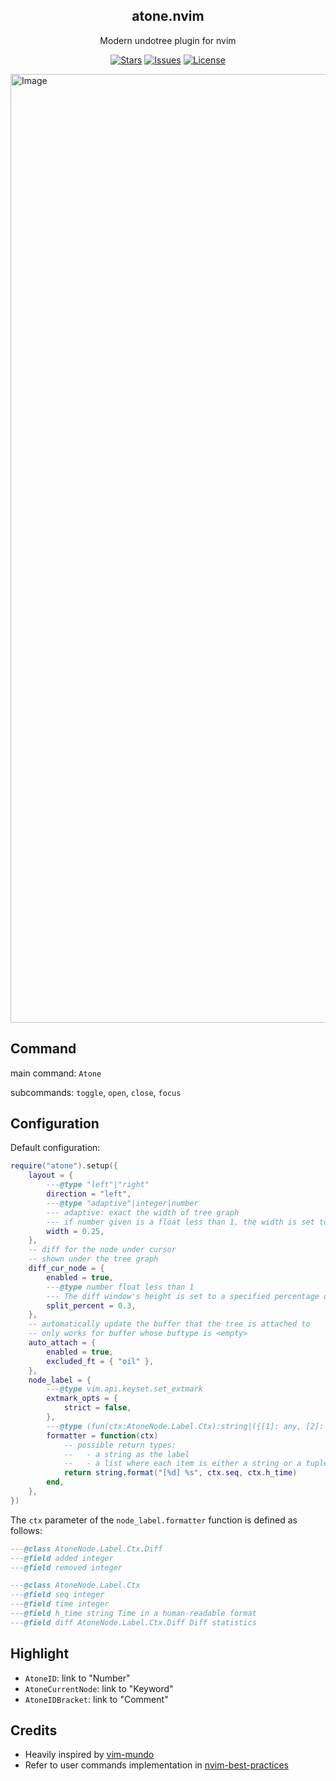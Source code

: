 <p align="center">
        <h2 align="center">atone.nvim</h2>
</p>

<p align="center">
        Modern undotree plugin for nvim
</p>

<p align="center">
        <a href="https://github.com/XXiaoA/atone.nvim/stargazers">
                <img alt="Stars" src="https://img.shields.io/github/stars/XXiaoA/atone.nvim?style=for-the-badge&logo=starship&color=C9CBFF&logoColor=D9E0EE&labelColor=302D41"></a>
        <a href="https://github.com/XXiaoA/atone.nvim/issues">
                <img alt="Issues" src="https://img.shields.io/github/issues/XXiaoA/atone.nvim?style=for-the-badge&logo=bilibili&color=F5E0DC&logoColor=D9E0EE&labelColor=302D41"></a>
        <a href="https://github.com/XXiaoA/atone.nvim">
                <img alt="License" src="https://img.shields.io/github/license/XXiaoA/atone.nvim?color=%23DDB6F2&label=LICENSE&logo=codesandbox&style=for-the-badge&logoColor=D9E0EE&labelColor=302D41"/></a>
</p>

<img width="2536" height="1518" alt="Image" src="https://github.com/user-attachments/assets/2ed40e9a-c3da-49c6-888c-697aa4b391c8" />

## Command

main command: `Atone`

subcommands: `toggle`, `open`, `close`, `focus`

## Configuration

Default configuration:

```lua
require("atone").setup({
    layout = {
        ---@type "left"|"right"
        direction = "left",
        ---@type "adaptive"|integer|number
        --- adaptive: exact the width of tree graph
        --- if number given is a float less than 1, the width is set to `vim.o.columns * that number`
        width = 0.25,
    },
    -- diff for the node under cursor
    -- shown under the tree graph
    diff_cur_node = {
        enabled = true,
        ---@type number float less than 1
        --- The diff window's height is set to a specified percentage of the original (namely tree graph) window's height.
        split_percent = 0.3,
    },
    -- automatically update the buffer that the tree is attached to
    -- only works for buffer whose buftype is <empty>
    auto_attach = {
        enabled = true,
        excluded_ft = { "oil" },
    },
    node_label = {
        ---@type vim.api.keyset.set_extmark
        extmark_opts = {
            strict = false,
        },
        ---@type (fun(ctx:AtoneNode.Label.Ctx):string|({[1]: any, [2]: string}|string)[])?
        formatter = function(ctx)
            -- possible return types:
            --   - a string as the label
            --   - a list where each item is either a string or a tuple <text, hl_group>.
            return string.format("[%d] %s", ctx.seq, ctx.h_time)
        end,
    },
})
```

The `ctx` parameter of the `node_label.formatter` function is defined as follows:
```lua 
---@class AtoneNode.Label.Ctx.Diff
---@field added integer
---@field removed integer

---@class AtoneNode.Label.Ctx
---@field seq integer
---@field time integer
---@field h_time string Time in a human-readable format
---@field diff AtoneNode.Label.Ctx.Diff Diff statistics
```

## Highlight

- `AtoneID`:  link to "Number"
- `AtoneCurrentNode`:  link to "Keyword"
- `AtoneIDBracket`:  link to "Comment"

## Credits

- Heavily inspired by [vim-mundo](https://github.com/simnalamburt/vim-mundo)
- Refer to user commands implementation in [nvim-best-practices](https://github.com/nvim-neorocks/nvim-best-practices)
